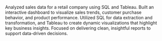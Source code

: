 Analyzed sales data for a retail company using SQL and Tableau. Built an interactive dashboard to visualize sales trends, customer purchase behavior, and product performance. Utilized SQL for data extraction and transformation, and Tableau to create dynamic visualizations that highlight key business insights. Focused on delivering clean, insightful reports to support data-driven decisions.
